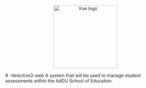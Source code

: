 <p align="center"><a target="_blank" rel="noopener noreferrer"><img width="200" src="https://i.ibb.co/mHw4WqW/download.png" alt="Vue logo"></a></p>
# -itelective3-web
A system that will be used to manage student assessments within the AdDU School of Education.
